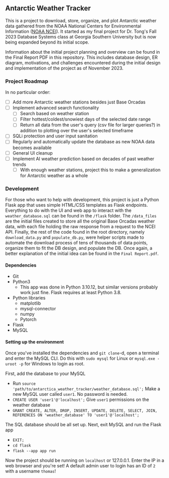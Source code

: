 ## Antarctic Weather Tracker

This is a project to download, store, organize, and plot Antarctic weather data gathered from the NOAA National Centers for Environmental Information ([NOAA NCEI](https://ncei.noaa.org/)). It started as my final project for Dr. Tong's Fall 2023 Database Systems class at Georgia Southern University but is now being expanded beyond its initial scope.  

Information about the initial project planning and overview can be found in the Final Report PDF in this repository. This includes database design, ER diagram, motivations, and challenges encountered during the initial design and implementation of the project as of November 2023.

### Project Roadmap  

In no particular order:  
- [ ] Add more Antarctic weather stations besides just Base Orcadas
- [ ] Implement advanced search functionality
	- [ ] Search based on weather station
	- [ ] Filter hottest/coldest/snowiest days of the selected date range
	- [ ] Return all data from the user's query (csv file for larger queries?) in addition to plotting over the user's selected timeframe
- [ ] SQLi protection and user input sanitation
- [ ] Regularly and automatically update the database as new NOAA data becomes available
- [ ] General UI cleanup
- [ ] Implement AI weather prediction based on decades of past weather trends
	- [ ] With enough weather stations, project this to make a generalization for Antarctic weather as a whole

### Development

For those who want to help with development, this project is just a Python Flask app that uses simple HTML/CSS templates as Flask endpoints. Everything to do with the UI and web app to interact with the `weather_database.sql` can be found in the `/flask` folder. The `/data_files` are the initial files created to store all the original Base Orcadas weather data, with each file holding the raw response from a request to the NCEI API. Finally, the rest of the code found in the root directory, namely `download_data.py` and `populate_db.py`, were helper scripts made to automate the download process of tens of thousands of data points, organize them to fit the DB design, and populate the DB. Once again, a better explanation of the initial idea can be found in the `Final Report.pdf`.

#### Dependencies

- Git
- Python3
	- This app was done in Python 3.10.12, but similar versions probably work just fine. Flask requires at least Python 3.8.
- Python libraries
	- matplotlib
	- mysql-connector
	- numpy
	- Pytorch
- Flask
- MySQL

#### Setting up the environment

Once you've installed the dependencies and `git clone`-d, open a terminal and enter the MySQL CLI. Do this with `sudo mysql` for Linux or `mysql.exe -uroot -p` for Windows to login as root.

First, add the database to your MySQL
 - Run `source 'path/to/antarctica_weather_tracker/weather_database.sql';`
Make a new MySQL user called `user1`. No password is needed.
- `CREATE USER 'user1'@'localhost';`
Give `user1` permissions on the weather database
- `GRANT CREATE, ALTER, DROP, INSERT, UPDATE, DELETE, SELECT, JOIN, REFERENCES ON 'weather_database' TO 'user1'@'localhost';`

The SQL database should be all set up. Next, exit MySQL and run the Flask app
- `EXIT;`
- `cd flask`
- `flask --app app run`

Now the project should be running on `localhost` or 127.0.0.1. Enter the IP in a web browser and you're set! A default admin user to login has an ID of `2` with a username `thomas`!
